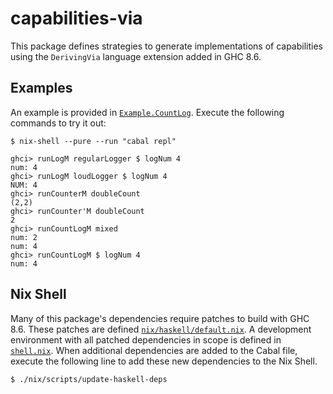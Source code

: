 # capabilities-via

This package defines strategies to generate implementations of capabilities
using the `DerivingVia` language extension added in GHC 8.6.

## Examples

An example is provided in [`Example.CountLog`](src/Example/CountLog.hs).
Execute the following commands to try it out:

```
$ nix-shell --pure --run "cabal repl"

ghci> runLogM regularLogger $ logNum 4
num: 4
ghci> runLogM loudLogger $ logNum 4
NUM: 4
ghci> runCounterM doubleCount
(2,2)
ghci> runCounter'M doubleCount
2
ghci> runCountLogM mixed
num: 2
num: 4
ghci> runCountLogM $ logNum 4
num: 4
```

## Nix Shell

Many of this package's dependencies require patches to build with GHC 8.6.
These patches are defined [`nix/haskell/default.nix`](nix/haskell/default.nix).
A development environment with all patched dependencies in scope is defined in
[`shell.nix`](shell.nix). When additional dependencies are added to the Cabal
file, execute the following line to add these new dependencies to the Nix
Shell.

```
$ ./nix/scripts/update-haskell-deps
```
